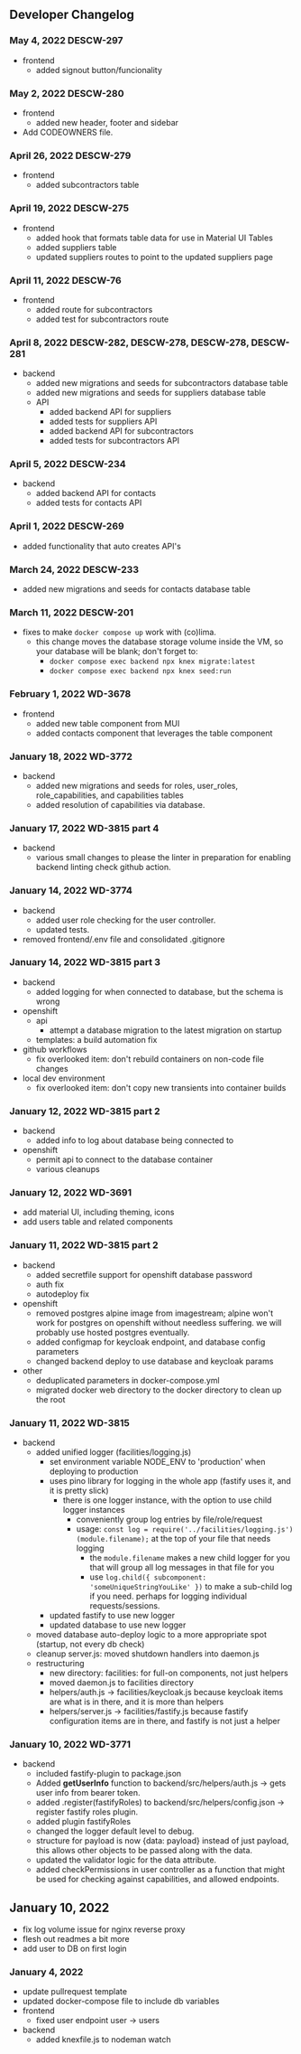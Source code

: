 ## Developer Changelog


### May 4, 2022 DESCW-297
* frontend
  * added signout button/funcionality

### May 2, 2022 DESCW-280
* frontend
  * added new header, footer and sidebar
* Add CODEOWNERS file.


### April 26, 2022 DESCW-279
* frontend
  * added subcontractors table

### April 19, 2022 DESCW-275
* frontend
  * added hook that formats table data for use in Material UI Tables
  * added suppliers table
  * updated suppliers routes to point to the updated suppliers page

### April 11, 2022 DESCW-76
* frontend
  * added route for subcontractors
  * added test for subcontractors route


### April 8, 2022 DESCW-282, DESCW-278, DESCW-278, DESCW-281
* backend
  * added new migrations and seeds for subcontractors database table
  * added new migrations and seeds for suppliers database table
  * API
    * added backend API for suppliers
    * added tests for suppliers API 
    * added backend API for subcontractors
    * added tests for subcontractors API 


### April 5, 2022 DESCW-234
* backend
  * added backend API for contacts
  * added tests for contacts API 

### April 1, 2022 DESCW-269
* added functionality that auto creates API's 

### March 24, 2022 DESCW-233
* added new migrations and seeds for contacts database table

### March 11, 2022 DESCW-201
* fixes to make `docker compose up` work with (co)lima.
  * this change moves the database storage volume inside the VM, so your database will be blank; don't forget to:
    * `docker compose exec backend npx knex migrate:latest`
    * `docker compose exec backend npx knex seed:run`

### February 1, 2022 WD-3678
* frontend
    * added new table component from MUI
    * added contacts component that leverages the table component

### January 18, 2022 WD-3772
* backend
    * added new migrations and seeds for roles, user_roles, role_capabilities, and capabilities tables
    * added resolution of capabilities via database.

### January 17, 2022 WD-3815 part 4
* backend
    * various small changes to please the linter in preparation for enabling backend linting check github action.

### January 14, 2022 WD-3774
* backend
    * added user role checking for the user controller.
    * updated tests.
* removed frontend/.env file and consolidated .gitignore

### January 14, 2022 WD-3815 part 3
* backend
    * added logging for when connected to database, but the schema is wrong
* openshift
    * api
      * attempt a database migration to the latest migration on startup 
    * templates: a build automation fix
* github workflows
  * fix overlooked item: don't rebuild containers on non-code file changes
* local dev environment
  * fix overlooked item: don't copy new transients into container builds

### January 12, 2022 WD-3815 part 2
* backend
    * added info to log about database being connected to
* openshift
  * permit api to connect to the database container
  * various cleanups

### January 12, 2022 WD-3691
* add material UI, including theming, icons
* add users table and related components

### January 11, 2022 WD-3815 part 2
* backend
  * added secretfile support for openshift database password
  * auth fix
  * autodeploy fix
* openshift
  * removed postgres alpine image from imagestream; alpine won't work for postgres on openshift without needless suffering. we will probably use hosted postgres eventually.
  * added configmap for keycloak endpoint, and database config parameters
  * changed backend deploy to use database and keycloak params
* other
  * deduplicated parameters in docker-compose.yml
  * migrated docker web directory to the docker directory to clean up the root

### January 11, 2022 WD-3815
* backend
    * added unified logger (facilities/logging.js)
      * set environment variable NODE_ENV to 'production' when deploying to production
      * uses pino library for logging in the whole app (fastify uses it, and it is pretty slick)
        * there is one logger instance, with the option to use child logger instances 
          * conveniently group log entries by file/role/request
          * usage: `const log = require('../facilities/logging.js')(module.filename);` at the top of your file that needs logging
            * the `module.filename` makes a new child logger for you that will group all log messages in that file for you
            * use `log.child({ subcomponent: 'someUniqueStringYouLike' })` to make a sub-child log if you need. perhaps for logging individual requests/sessions.
      * updated fastify to use new logger
      * updated database to use new logger
    * moved database auto-deploy logic to a more appropriate spot (startup, not every db check)
    * cleanup server.js: moved shutdown handlers into daemon.js
    * restructuring
      * new directory: facilities: for full-on components, not just helpers
      * moved daemon.js to facilities directory
      * helpers/auth.js -> facilities/keycloak.js because keycloak items are what is in there, and it is more than helpers
      * helpers/server.js -> facilities/fastify.js because fastify configuration items are in there, and fastify is not just a helper

### January 10, 2022 WD-3771
* backend
    * included fastify-plugin to package.json
    * Added **getUserInfo** function to backend/src/helpers/auth.js -> gets user info from bearer token.
    * added  .register(fastifyRoles) to backend/src/helpers/config.json -> register fastify roles plugin.
    * added plugin fastifyRoles
    * changed the logger default level to debug.
    * structure for payload is now {data: payload} instead of just payload, this allows other objects to be passed along with the data.
    * updated the validator logic for the data attribute.
    * added checkPermissions in user controller as a function that might be used for checking against capabilities, and allowed endpoints.

## January 10, 2022
* fix log volume issue for nginx reverse proxy
* flesh out readmes a bit more
* add user to DB on first login

### January 4, 2022
* update pullrequest template
* updated docker-compose file to include db variables
* frontend
    * fixed user endpoint user -> users
* backend
    * added knexfile.js to nodeman watch
